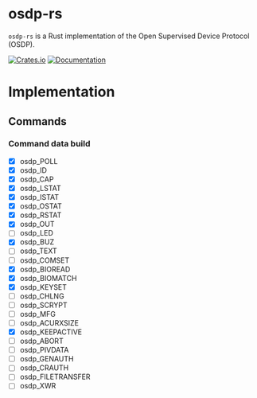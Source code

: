 # osdp-rs

`osdp-rs` is a Rust implementation of the Open Supervised Device Protocol (OSDP).

[![Crates.io](https://img.shields.io/crates/v/osdp)](https://crates.io/crates/osdp)
[![Documentation](https://docs.rs/osdp/badge.svg)](https://docs.rs/osdp)

# Implementation

## Commands

### Command data build

 - [x] osdp_POLL
 - [x] osdp_ID
 - [x] osdp_CAP
 - [x] osdp_LSTAT
 - [x] osdp_ISTAT
 - [x] osdp_OSTAT
 - [x] osdp_RSTAT
 - [x] osdp_OUT
 - [ ] osdp_LED
 - [x] osdp_BUZ
 - [ ] osdp_TEXT
 - [ ] osdp_COMSET
 - [x] osdp_BIOREAD
 - [x] osdp_BIOMATCH
 - [x] osdp_KEYSET
 - [ ] osdp_CHLNG
 - [ ] osdp_SCRYPT
 - [ ] osdp_MFG
 - [ ] osdp_ACURXSIZE
 - [x] osdp_KEEPACTIVE
 - [ ] osdp_ABORT
 - [ ] osdp_PIVDATA
 - [ ] osdp_GENAUTH
 - [ ] osdp_CRAUTH
 - [ ] osdp_FILETRANSFER
 - [ ] osdp_XWR
